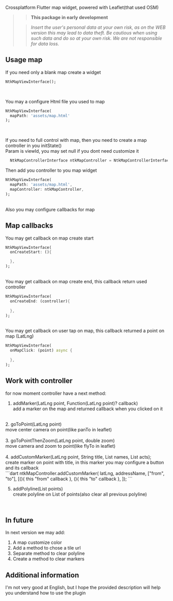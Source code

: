 Crossplatform Flutter map widget, powered with Leaflet(that used OSM)

>> **This package in early development**
> 
>> *Insert the user's personal data at your own risk, as on the WEB version this may lead to data theft. Be cautious when using such data and do so at your own risk. We are not responsible for data loss.*

## Usage map

If you need only a blank map create a widget
```dart
NtkMapViewInterface();
```
<br/>

You may a configure Html file you used to map
```dart
NtkMapViewInterface(
  mapPath: 'assets/map.html'
);
```

<br/>

If you need to full control with map, then you need to create a map controller in you initState()
<br/>
Param is viewId, you may set null if you dont need customize it
```dart
  NtkMapControllerInterface ntkMapController = NtkMapControllerInterface.init(null);
```

Then add you controller to you map widget
```dart
NtkMapViewInterface(
  mapPath: 'assets/map.html',
  mapController: ntkMapController,
);
```
<br/>
Also you may configure callbacks for map

## Map callbacks
You may get callback on map create start
```dart
NtkMapViewInterface(
  onCreateStart: (){

  },
);
```
<br/>
You may get callback on map create end, this callback return used controller

```dart
NtkMapViewInterface(
  onCreateEnd: (controller){
    
  },
);
```

<br/>
You may get callback on user tap on map, this callback returned a point on map (LatLng)

```dart
NtkMapViewInterface(
  onMapClick: (point) async {
    
  },
);
```

## Work with controller
for now moment controller have a next method:
1. addMarker(LatLng point, Function(LatLng point)? callback)
   <br/>add a marker on the map and returned callback when you clicked on it<br/>
<br/>
2. goToPoint(LatLng point)
   <br/>move center camera on point(like panTo in leaflet)<br/>
<br/>
3. goToPointThenZoom(LatLng point, double zoom)
   <br/>move camera and zoom to point(like flyTo in leaflet)<br/>
<br/>
4. addCustomMarker(LatLng point, String title, List<String> names, List<Function> acts);
   <br/>create marker on point with title, in this marker you may configure a button and its callback<br/>
   ```dart
   ntkMapController.addCustomMarker(
   latLng, addressName,
   ["from",  "to"],
   [(){
    this "from" callback
   },
   (){
    this "to" callback
   },
   ]);
   ```

5. addPolyline(List points)
   <br/>create polyline on List of points(also clear all previous polyline)<br/>
<br/>

## In future
In next version we may add: 
1. A map customize color
2. Add a method to chose a tile url
3. Separate method to clear polyline
4. Create a method to clear markers

## Additional information

I'm not very good at English, but I hope the provided description will help you understand how to use the plugin